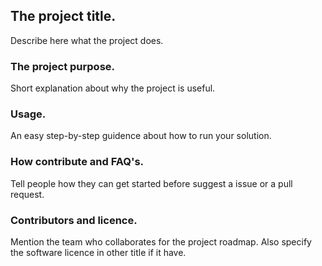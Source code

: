 ## The project title.
 Describe here what the project does.
 
### The project purpose.
 Short explanation about why the project is useful.

### Usage.
 An easy step-by-step guidence about how to run your solution.
 
### How contribute and FAQ's.
 Tell people how they can get started before suggest a issue or a pull request.
 
### Contributors and licence.
 Mention the team who collaborates for the project roadmap. Also specify the software licence in other title if it have.
